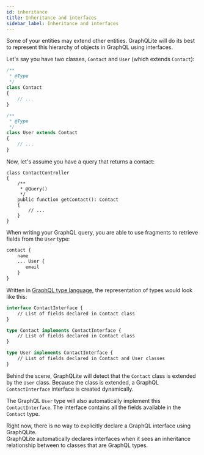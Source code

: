 ```yaml
---
id: inheritance
title: Inheritance and interfaces
sidebar_label: Inheritance and interfaces
---
```


Some of your entities may extend other entities. GraphQLite will do its best to represent this hierarchy of objects in GraphQL using interfaces.

Let's say you have two classes, `Contact` and `User` (which extends `Contact`):

```php
/**
 * @Type
 */
class Contact
{
    // ...
}

/**
 * @Type
 */
class User extends Contact
{
    // ...
}
```

Now, let's assume you have a query that returns a contact:

```
class ContactController
{
    /**
     * @Query()
     */
    public function getContact(): Contact
    {
        // ...
    }
}
```

When writing your GraphQL query, you are able to use fragments to retrieve fields from the `User` type:

```graphql
contact {
    name
    ... User {
       email
    }
}
``` 

Written in [GraphQL type language](https://graphql.org/learn/schema/#type-language), the representation of types
would look like this:

```graphql
interface ContactInterface {
    // List of fields declared in Contact class
}

type Contact implements ContactInterface {
    // List of fields declared in Contact class
}

type User implements ContactInterface {
    // List of fields declared in Contact and User classes
}
```

Behind the scene, GraphQLite will detect that the `Contact` class is extended by the `User` class. 
Because the class is extended, a GraphQL `ContactInterface` interface is created dynamically.

The GraphQL `User` type will also automatically implement this `ContactInterface`. The interface contains all the fields
available in the `Contact` type.

<div class="alert alert-warning">
Right now, there is no way to explicitly declare a GraphQL interface using GraphQLite.<br>
GraphQLite automatically declares interfaces when it sees an inheritance relationship between to classes that
are GraphQL types.
</div>
